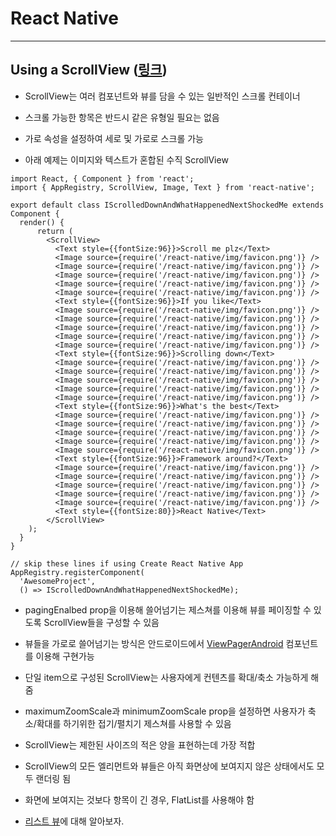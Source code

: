 React Native
============

---

Using a ScrollView ([링크](https://facebook.github.io/react-native/docs/using-a-scrollview.html))
------------------------------------------------------------------------

- ScrollView는 여러 컴포넌트와 뷰를 담을 수 있는 일반적인 스크롤 컨테이너
- 스크롤 가능한 항목은 반드시 같은 유형일 필요는 없음
- 가로 속성을 설정하여 세로 및 가로로 스크롤 가능

- 아래 예제는 이미지와 텍스트가 혼합된 수직 ScrollView

~~~
import React, { Component } from 'react';
import { AppRegistry, ScrollView, Image, Text } from 'react-native';

export default class IScrolledDownAndWhatHappenedNextShockedMe extends Component {
  render() {
      return (
        <ScrollView>
          <Text style={{fontSize:96}}>Scroll me plz</Text>
          <Image source={require('/react-native/img/favicon.png')} />
          <Image source={require('/react-native/img/favicon.png')} />
          <Image source={require('/react-native/img/favicon.png')} />
          <Image source={require('/react-native/img/favicon.png')} />
          <Image source={require('/react-native/img/favicon.png')} />
          <Text style={{fontSize:96}}>If you like</Text>
          <Image source={require('/react-native/img/favicon.png')} />
          <Image source={require('/react-native/img/favicon.png')} />
          <Image source={require('/react-native/img/favicon.png')} />
          <Image source={require('/react-native/img/favicon.png')} />
          <Image source={require('/react-native/img/favicon.png')} />
          <Text style={{fontSize:96}}>Scrolling down</Text>
          <Image source={require('/react-native/img/favicon.png')} />
          <Image source={require('/react-native/img/favicon.png')} />
          <Image source={require('/react-native/img/favicon.png')} />
          <Image source={require('/react-native/img/favicon.png')} />
          <Image source={require('/react-native/img/favicon.png')} />
          <Text style={{fontSize:96}}>What's the best</Text>
          <Image source={require('/react-native/img/favicon.png')} />
          <Image source={require('/react-native/img/favicon.png')} />
          <Image source={require('/react-native/img/favicon.png')} />
          <Image source={require('/react-native/img/favicon.png')} />
          <Image source={require('/react-native/img/favicon.png')} />
          <Text style={{fontSize:96}}>Framework around?</Text>
          <Image source={require('/react-native/img/favicon.png')} />
          <Image source={require('/react-native/img/favicon.png')} />
          <Image source={require('/react-native/img/favicon.png')} />
          <Image source={require('/react-native/img/favicon.png')} />
          <Image source={require('/react-native/img/favicon.png')} />
          <Text style={{fontSize:80}}>React Native</Text>
        </ScrollView>
    );
  }
}

// skip these lines if using Create React Native App
AppRegistry.registerComponent(
  'AwesomeProject',
  () => IScrolledDownAndWhatHappenedNextShockedMe);
~~~

- pagingEnalbed prop을 이용해 쓸어넘기는 제스쳐를 이용해 뷰를 페이징할 수 있도록 ScrollView들을 구성할 수 있음
- 뷰들을 가로로 쓸어넘기는 방식은 안드로이드에서 [ViewPagerAndroid](https://facebook.github.io/react-native/docs/viewpagerandroid.html) 컴포넌트를 이용해 구현가능

- 단일 item으로 구성된 ScrollView는 사용자에게 컨텐츠를 확대/축소 가능하게 해줌
- maximumZoomScale과 minimumZoomScale prop을 설정하면 사용자가 축소/확대를 하기위한 접기/펼치기 제스쳐를 사용할 수 있음

- ScrollView는 제한된 사이즈의 적은 양을 표현하는데 가장 적합
- ScrollView의 모든 엘리먼트와 뷰들은 아직 화면상에 보여지지 않은 상태에서도 모두 랜더링 됨
- 화면에 보여지는 것보다 항목이 긴 경우, FlatList를 사용해야 함

- [리스트 뷰](https://facebook.github.io/react-native/docs/using-a-listview.html)에 대해 알아보자.
